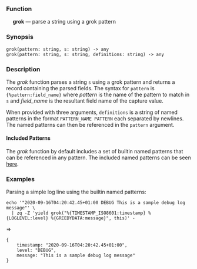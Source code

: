 ### Function

&emsp; **grok** &mdash; parse a string using a grok pattern

### Synopsis

```
grok(pattern: string, s: string) -> any
grok(pattern: string, s: string, definitions: string) -> any
```

### Description

The _grok_ function parses a string `s` using a grok pattern and returns
a record containing the parsed fields. The syntax for `pattern`
is `{%pattern:field_name}` where _pattern_ is the name of the pattern
to match in `s` and _field_name_ is the resultant field name of the capture
value.

When provided with three arguments, `definitions` is a string
of named patterns in the format `PATTERN_NAME PATTERN` each separated by newlines.
The named patterns can then be referenced in the `pattern` argument.

#### Included Patterns

The _grok_ function by default includes a set of builtin named patterns
that can be referenced in any pattern. The included named patterns can be seen
[here](https://raw.githubusercontent.com/brimdata/zed/main/pkg/grok/grok-patterns).

### Examples

Parsing a simple log line using the builtin named patterns:
```mdtest-command
echo '"2020-09-16T04:20:42.45+01:00 DEBUG This is a sample debug log message"' \
  | zq -Z 'yield grok("%{TIMESTAMP_ISO8601:timestamp} %{LOGLEVEL:level} %{GREEDYDATA:message}", this)' -
```
=>
```mdtest-output
{
    timestamp: "2020-09-16T04:20:42.45+01:00",
    level: "DEBUG",
    message: "This is a sample debug log message"
}
```
